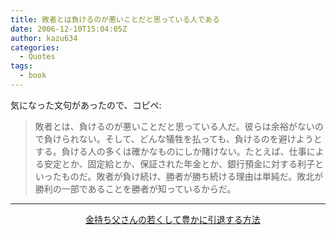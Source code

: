```yaml
---
title: 敗者とは負けるのが悪いことだと思っている人である
date: 2006-12-10T15:04:05Z
author: kazu634
categories:
  - Quotes
tags:
  - book
---
```

<div class="section">
<p>
    気になった文句があったので、コピペ:&#160;&#160; &#160;<br />

<blockquote>
      敗者とは、負けるのが悪いことだと思っている人だ。彼らは余裕がないので負けられない。そして、どんな犠牲を払っても、負けるのを避けようとする。負ける人の多くは確かなものにしか賭けない。たとえば、仕事による安定とか、固定給とか、保証された年金とか、銀行預金に対する利子といったものだ。敗者が負け続け、勝者が勝ち続ける理由は単純だ。敗北が勝利の一部であることを勝者が知っているからだ。&#160;&#160; &#160;</p>
</blockquote>

<hr />

<center>
      &#160;&#160; &#160;<a href="https://www.amazon.co.jp/exec/obidos/ASIN/4480863478/goodpic-22/" onclick="__gaTracker('send', 'event', 'outbound-article', 'https://www.amazon.co.jp/exec/obidos/ASIN/4480863478/goodpic-22/', '金持ち父さんの若くして豊かに引退する方法');" target="_top">金持ち父さんの若くして豊かに引退する方法</a>
</center>
</p>
</div>
